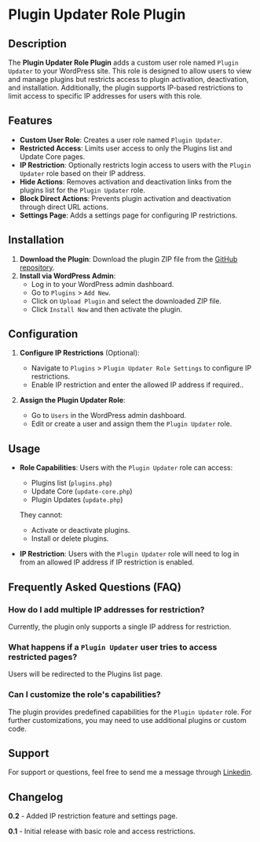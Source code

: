 # Plugin Updater Role Plugin

## Description

The **Plugin Updater Role Plugin** adds a custom user role named `Plugin Updater` to your WordPress site. This role is designed to allow users to view and manage plugins but restricts access to plugin activation, deactivation, and installation. Additionally, the plugin supports IP-based restrictions to limit access to specific IP addresses for users with this role.

## Features

- **Custom User Role**: Creates a user role named `Plugin Updater`.
- **Restricted Access**: Limits user access to only the Plugins list and Update Core pages.
- **IP Restriction**: Optionally restricts login access to users with the `Plugin Updater` role based on their IP address.
- **Hide Actions**: Removes activation and deactivation links from the plugins list for the `Plugin Updater` role.
- **Block Direct Actions**: Prevents plugin activation and deactivation through direct URL actions.
- **Settings Page**: Adds a settings page for configuring IP restrictions.

## Installation

1. **Download the Plugin**: Download the plugin ZIP file from the [GitHub repository](https://github.com/frankymelero/wp-plugin-updater-role).
2. **Install via WordPress Admin**:
   - Log in to your WordPress admin dashboard.
   - Go to `Plugins` > `Add New`.
   - Click on `Upload Plugin` and select the downloaded ZIP file.
   - Click `Install Now` and then activate the plugin.

## Configuration

1. **Configure IP Restrictions** (Optional):
   - Navigate to `Plugins` > `Plugin Updater Role Settings` to configure IP restrictions.
   - Enable IP restriction and enter the allowed IP address if required..

2. **Assign the Plugin Updater Role**:
   - Go to `Users` in the WordPress admin dashboard.
   - Edit or create a user and assign them the `Plugin Updater` role.

## Usage

- **Role Capabilities**: Users with the `Plugin Updater` role can access:
  - Plugins list (`plugins.php`)
  - Update Core (`update-core.php`)
  - Plugin Updates (`update.php`)

  They cannot:
  - Activate or deactivate plugins.
  - Install or delete plugins.

- **IP Restriction**: Users with the `Plugin Updater` role will need to log in from an allowed IP address if IP restriction is enabled.

## Frequently Asked Questions (FAQ)

### How do I add multiple IP addresses for restriction?

Currently, the plugin only supports a single IP address for restriction. 

### What happens if a `Plugin Updater` user tries to access restricted pages?

Users will be redirected to the Plugins list page.

### Can I customize the role's capabilities?

The plugin provides predefined capabilities for the `Plugin Updater` role. For further customizations, you may need to use additional plugins or custom code.

## Support

For support or questions, feel free to send me a message through [Linkedin](https://www.linkedin.com/in/fmelerodev/).

## Changelog

**0.2** - Added IP restriction feature and settings page.

**0.1** - Initial release with basic role and access restrictions.
